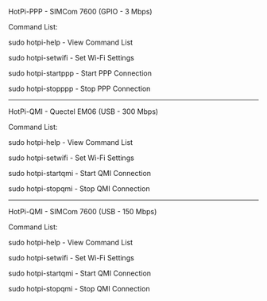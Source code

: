 
HotPi-PPP - SIMCom 7600 (GPIO - 3 Mbps)

Command List:

sudo hotpi-help - View Command List

sudo hotpi-setwifi - Set Wi-Fi Settings

sudo hotpi-startppp - Start PPP Connection

sudo hotpi-stopppp - Stop PPP Connection

------------------------------------------

HotPi-QMI - Quectel EM06 (USB - 300 Mbps)

Command List:

sudo hotpi-help - View Command List

sudo hotpi-setwifi - Set Wi-Fi Settings

sudo hotpi-startqmi - Start QMI Connection

sudo hotpi-stopqmi - Stop QMI Connection

------------------------------------------

HotPi-QMI - SIMCom 7600 (USB - 150 Mbps)

Command List:

sudo hotpi-help - View Command List

sudo hotpi-setwifi - Set Wi-Fi Settings

sudo hotpi-startqmi - Start QMI Connection

sudo hotpi-stopqmi - Stop QMI Connection
